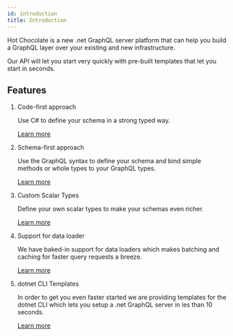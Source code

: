 ```yaml
---
id: introduction
title: Introduction
---
```


Hot Chocolate is a new .net GraphQL server platform that can help you build a GraphQL layer over your existing and new infrastructure.

Our API will let you start very quickly with pre-built templates that let you start in seconds.

## Features

1. Code-first approach

    Use C# to define your schema in a strong typed way.

    [Learn more](code-first.md)

1. Schema-first approach

    Use the GraphQL syntax to define your schema and bind simple methods or whole types to your GraphQL types.

    [Learn more](schema-first.md)

1. Custom Scalar Types

    Define your own scalar types to make your schemas even richer.

    [Learn more](custom-scalar-types.md)

1. Support for data loader

    We have baked-in support for data loaders which makes batching and caching for faster query requests a breeze.

    [Learn more](dataloaders.md)

1. dotnet CLI Templates

    In order to get you even faster started we are providing templates for the dotnet CLI which lets you setup a .net GraphQL server in les than 10 seconds.

    [Learn more](dotnet-cli.md)

